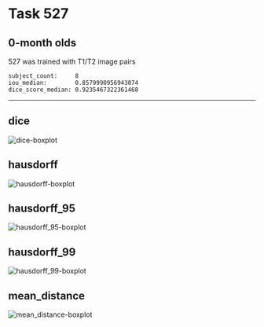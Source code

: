 Task 527
========

0-month olds
------------

527 was trained with T1/T2 image pairs
```
subject_count:     8
iou_median:        0.8579990956943074
dice_score_median: 0.9235467322361468
```
---

dice
----
![dice-boxplot](./img/catplot/dice.png)

hausdorff
---------
![hausdorff-boxplot](img/catplot/hausdorff.png)

hausdorff_95
------------
![hausdorff_95-boxplot](img/catplot/hausdorff_95.png)

hausdorff_99
------------
![hausdorff_99-boxplot](img/catplot/hausdorff_99.png)

mean_distance
-------------
![mean_distance-boxplot](img/catplot/mean_distance.png)